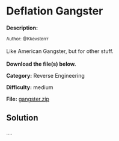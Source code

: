 # Deflation Gangster

**Description:**

<small>Author: @Kkevsterrr</small><br><br>Like American Gangster, but for other stuff. <br><br> <b>Download the file(s) below.</b>


**Category:** Reverse Engineering

**Difficulty:** medium

**File:** [gangster.zip](gangster.zip)

## Solution

....
